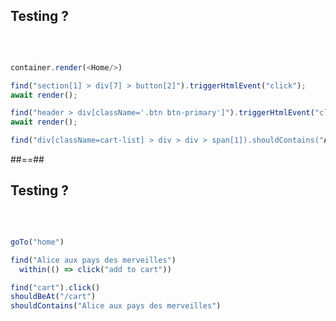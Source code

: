 <!-- .slide: class="with-code-dark“ -->

## Testing ? 
<br/>

```js

container.render(<Home/>)

find("section[1] > div[7] > button[2]").triggerHtmlEvent("click");
await render();

find("header > div[className='.btn btn-primary']").triggerHtmlEvent("click");
await render();

find("div[className=cart-list] > div > div > span[1]).shouldContains("Alice aux pays des merveilles");


```

##==##

## Testing ? 
<br/>

```js

goTo("home")

find("Alice aux pays des merveilles")
  within(() => click("add to cart"))

find("cart").click()
shouldBeAt("/cart")
shouldContains("Alice aux pays des merveilles")


```
